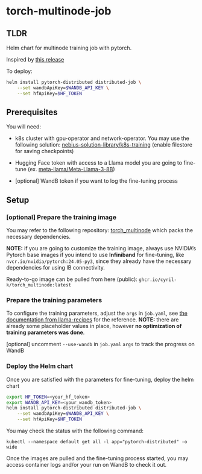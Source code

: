 # torch-multinode-job
## TLDR
Helm chart for multinode training job with pytorch.

Inspired by [this release](https://github.com/tuttlebr/multi-node-k8s-ml)

To deploy: 

```bash
helm install pytorch-distributed distributed-job \
    --set wandbApiKey=$WANDB_API_KEY \
    --set hfApiKey=$HF_TOKEN
```

## Prerequisites 
You will need:

- k8s cluster with gpu-operator and network-operator. You may use the following solution: [nebius-solution-library/k8s-training](https://github.com/nebius/nebius-solution-library/tree/main/k8s-training) (enable filestore for saving checkpoints)

- Hugging Face token with access to a Llama model you are going to fine-tune (ex. [meta-llama/Meta-Llama-3-8B](https://huggingface.co/meta-llama/Meta-Llama-3-8B))

- [optional] WandB token if you want to log the fine-tuning process

## Setup

### [optional] Prepare the training image

You may refer to the following repository: [torch_multinode](https://github.com/cyril-k/torch_multinode/tree/llama_recipes) which packs the necessary dependencies.

**NOTE:** if you are going to customize the training image, always use NVIDIA’s Pytorch base images if you intend to use **Infiniband** for fine-tuning, like `nvcr.io/nvidia/pytorch:24.05-py3`, since they already have the necessary dependencies for using IB connectivity.

Ready-to-go image can be pulled from here (public): `ghcr.io/cyril-k/torch_multinode:latest`

### Prepare the training parameters

To configure the training parameters, adjust the `args` in `job.yaml`, see [the documentation from llama-recipes](https://github.com/meta-llama/llama-recipes/tree/main/recipes/quickstart/finetuning#how-to-configure-finetuning-settings ) for the reference.
**NOTE:** there are already some placeholder values in place, however **no optimization of training parameters was done**.

[optional] uncomment `--use-wandb` in `job.yaml` `args` to track the progress on WandB

### Deploy the Helm chart

Once you are satisfied with the parameters for fine-tuning, deploy the helm chart
```bash
export HF_TOKEN=<your_hf_token>
export WANDB_API_KEY=<your_wandb_token>
helm install pytorch-distributed distributed-job \
    --set wandbApiKey=$WANDB_API_KEY \
    --set hfApiKey=$HF_TOKEN
```
You may check the status with the following command:

`kubectl --namespace default get all -l app="pytorch-distributed" -o wide`

Once the images are pulled and the fine-tuning process started, you may access container logs and/or your run on WandB to check it out.
